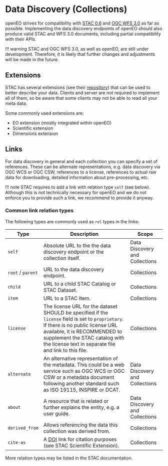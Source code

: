 # Data Discovery (Collections)

openEO strives for compatibility with [STAC 0.6](https://github.com/radiantearth/stac-spec) and [OGC WFS 3.0](https://github.com/opengeospatial/WFS_FES) as far as possible. 
Implementing the data discovery endpoints of openEO should also produce valid STAC and WFS 3.0 documents, including partial compatibility with their APIs.

!!! warning
	STAC and OGC WFS 3.0, as well as openEO, are still under development. Therefore, it is likely that further changes and adjustments will be made in the future.

## Extensions

STAC has several extensions (see their [repository](https://github.com/radiantearth/stac-spec)) that can be used to better describe your data. Clients and server are not required to implement all of them, so be aware that some clients may not be able to read all your meta data.

Some commonly used extensions are:
* EO extension (mostly integrated within openEO)
* Scientific extension
* Dimensions extension

## Links

For data discovery in general and each collection you can specify a set of references. These can be alternate representations, e.g. data discovery via OGC WCS or OGC CSW, references to a license, references to actual raw data for downloading, detailed information about pre-processing, etc.

!!! note
	STAC requires to add a link with relation type `self` (see below). Although this is not technically necessary for openEO and we do not enforce you to provide such a link, we recommend to provide it anyway.

### Common link relation types

The following types are commonly used as `rel` types in the links:

| Type              | Description                                                  | Scope                          |
| ----------------- | ------------------------------------------------------------ | ------------------------------ |
| `self`            | Absolute URL to the the data discovery endpoint or the collection itself. | Data Discovery and Collections |
| `root` / `parent` | URL to the data discovery endpoint.                          | Collections                    |
| `child`           | URL to a child STAC Catalog or STAC Dataset.                 | Collections                    |
| `item`            | URL to a STAC Item.                                          | Collections                    |
| `license`         | The license URL for the dataset SHOULD be specified if the `license` field is set to `proprietary`. If there is no public license URL available, it is RECOMMENDED to supplement the STAC catalog with the license text in separate file and link to this file. | Collections                    |
| `alternate`       | An alternative representation of the metadata. This could be a web service such as OGC WCS or OGC CSW or a metadata document following another standard such as ISO 19115, INSPIRE or DCAT. | Data Discovery and Collections |
| `about`           | A resource that is related or further explains the entity, e.g. a user guide. | Data Discovery and Collections |
| `derived_from`    | Allows referencing the data this collection was derived from. | Collections                    |
| `cite-as`         | A [DOI](https://www.doi.org/) link for citation purposes (see STAC Scientific Extension). | Collections                    |

More relation types may be listed in the STAC documentation.